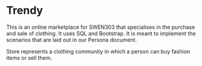 # Trendy

This is an online marketplace for SWEN303 that specialises in the purchase and sale of clothing. It uses SQL and Bootstrap.
It is meant to implement the scenarios that are laid out in our Persona document.

Store represents a clothing community in which a person can buy fashion items or sell them. 
  
  
  
  
